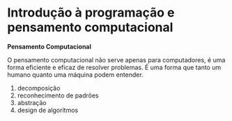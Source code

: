 # Introdução à programação e pensamento computacional

**Pensamento Computacional**

O pensamento computacional não serve apenas para computadores, é uma forma eficiente e eficaz de resolver problemas. É uma forma que tanto um humano quanto uma máquina podem entender.

1. decomposição
2. reconhecimento de padrões
3. abstração
4. design de algorítmos






